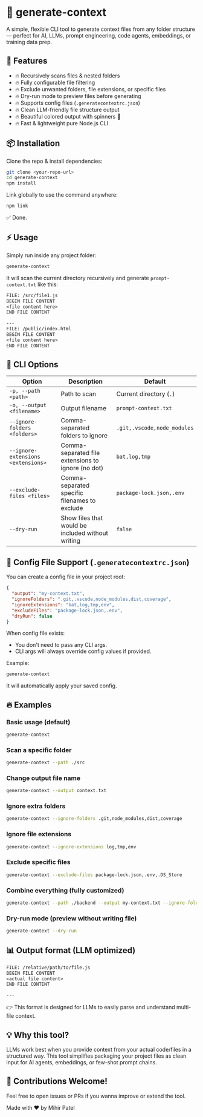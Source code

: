 # 📝 generate-context

A simple, flexible CLI tool to generate context files from any folder structure — perfect for AI, LLMs, prompt engineering, code agents, embeddings, or training data prep.

## 🚀 Features

- 🔥 Recursively scans files & nested folders
- 🔥 Fully configurable file filtering
- 🔥 Exclude unwanted folders, file extensions, or specific files
- 🔥 Dry-run mode to preview files before generating
- 🔥 Supports config files (`.generatecontextrc.json`)
- 🔥 Clean LLM-friendly file structure output
- 🔥 Beautiful colored output with spinners 🎨
- 🔥 Fast & lightweight pure Node.js CLI

## 📦 Installation

Clone the repo & install dependencies:

```bash
git clone <your-repo-url>
cd generate-context
npm install
```

Link globally to use the command anywhere:

```bash
npm link
```

✅ Done.

## ⚡ Usage

Simply run inside any project folder:

```bash
generate-context
```

It will scan the current directory recursively and generate `prompt-context.txt` like this:

```txt
FILE: /src/file1.js
BEGIN FILE CONTENT
<file content here>
END FILE CONTENT

---
FILE: /public/index.html
BEGIN FILE CONTENT
<file content here>
END FILE CONTENT

```

## 🔧 CLI Options

| Option                             | Description                                        | Default                     |
| ---------------------------------- | -------------------------------------------------- | --------------------------- |
| `-p, --path <path>`                | Path to scan                                       | Current directory (`.`)     |
| `-o, --output <filename>`          | Output filename                                    | `prompt-context.txt`        |
| `--ignore-folders <folders>`       | Comma-separated folders to ignore                  | `.git,.vscode,node_modules` |
| `--ignore-extensions <extensions>` | Comma-separated file extensions to ignore (no dot) | `bat,log,tmp`               |
| `--exclude-files <files>`          | Comma-separated specific filenames to exclude      | `package-lock.json,.env`    |
| `--dry-run`                        | Show files that would be included without writing  | `false`                     |

## 🔧 Config File Support (`.generatecontextrc.json`)

You can create a config file in your project root:

```json
{
  "output": "my-context.txt",
  "ignoreFolders": ".git,.vscode,node_modules,dist,coverage",
  "ignoreExtensions": "bat,log,tmp,env",
  "excludeFiles": "package-lock.json,.env",
  "dryRun": false
}
```

When config file exists:

- You don't need to pass any CLI args.
- CLI args will always override config values if provided.

Example:

```bash
generate-context
```

It will automatically apply your saved config.

## 🔥 Examples

### Basic usage (default)

```bash
generate-context
```

### Scan a specific folder

```bash
generate-context --path ./src
```

### Change output file name

```bash
generate-context --output context.txt
```

### Ignore extra folders

```bash
generate-context --ignore-folders .git,node_modules,dist,coverage
```

### Ignore file extensions

```bash
generate-context --ignore-extensions log,tmp,env
```

### Exclude specific files

```bash
generate-context --exclude-files package-lock.json,.env,.DS_Store
```

### Combine everything (fully customized)

```bash
generate-context --path ./backend --output my-context.txt --ignore-folders .git,.cache,dist --ignore-extensions log,tmp --exclude-files package-lock.json,.env
```

### Dry-run mode (preview without writing file)

```bash
generate-context --dry-run
```

## 📊 Output format (LLM optimized)

```txt
FILE: /relative/path/to/file.js
BEGIN FILE CONTENT
<actual file content>
END FILE CONTENT

---
```

👉 This format is designed for LLMs to easily parse and understand multi-file context.

## 💡 Why this tool?

LLMs work best when you provide context from your actual code/files in a structured way.
This tool simplifies packaging your project files as clean input for AI agents, embeddings, or few-shot prompt chains.

## 🤝 Contributions Welcome!

Feel free to open issues or PRs if you wanna improve or extend the tool.

Made with ❤️ by Mihir Patel